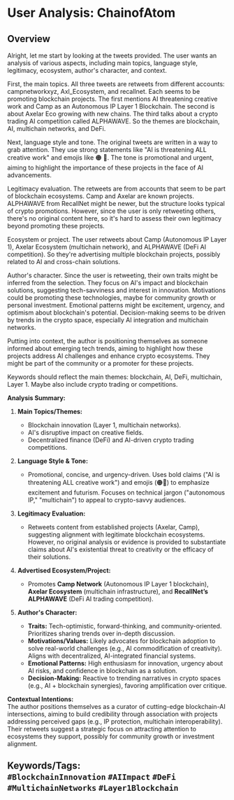 # User Analysis: ChainofAtom

## Overview

<think>
Alright, let me start by looking at the tweets provided. The user wants an analysis of various aspects, including main topics, language style, legitimacy, ecosystem, author's character, and context. 

First, the main topics. All three tweets are retweets from different accounts: campnetworkxyz, Axl_Ecosystem, and recallnet. Each seems to be promoting blockchain projects. The first mentions AI threatening creative work and Camp as an Autonomous IP Layer 1 Blockchain. The second is about Axelar Eco growing with new chains. The third talks about a crypto trading AI competition called ALPHAWAVE. So the themes are blockchain, AI, multichain networks, and DeFi.

Next, language style and tone. The original tweets are written in a way to grab attention. They use strong statements like "AI is threatening ALL creative work" and emojis like 🟠 🦾. The tone is promotional and urgent, aiming to highlight the importance of these projects in the face of AI advancements.

Legitimacy evaluation. The retweets are from accounts that seem to be part of blockchain ecosystems. Camp and Axelar are known projects. ALPHAWAVE from RecallNet might be newer, but the structure looks typical of crypto promotions. However, since the user is only retweeting others, there's no original content here, so it's hard to assess their own legitimacy beyond promoting these projects.

Ecosystem or project. The user retweets about Camp (Autonomous IP Layer 1), Axelar Ecosystem (multichain network), and ALPHAWAVE (DeFi AI competition). So they're advertising multiple blockchain projects, possibly related to AI and cross-chain solutions.

Author's character. Since the user is retweeting, their own traits might be inferred from the selection. They focus on AI's impact and blockchain solutions, suggesting tech-savviness and interest in innovation. Motivations could be promoting these technologies, maybe for community growth or personal investment. Emotional patterns might be excitement, urgency, and optimism about blockchain's potential. Decision-making seems to be driven by trends in the crypto space, especially AI integration and multichain networks.

Putting into context, the author is positioning themselves as someone informed about emerging tech trends, aiming to highlight how these projects address AI challenges and enhance crypto ecosystems. They might be part of the community or a promoter for these projects.

Keywords should reflect the main themes: blockchain, AI, DeFi, multichain, Layer 1. Maybe also include crypto trading or competitions.
</think>

**Analysis Summary:**  

1. **Main Topics/Themes:**  
   - Blockchain innovation (Layer 1, multichain networks).  
   - AI's disruptive impact on creative fields.  
   - Decentralized finance (DeFi) and AI-driven crypto trading competitions.  

2. **Language Style & Tone:**  
   - Promotional, concise, and urgency-driven. Uses bold claims ("AI is threatening ALL creative work") and emojis (🟠🦾) to emphasize excitement and futurism. Focuses on technical jargon ("autonomous IP," "multichain") to appeal to crypto-savvy audiences.  

3. **Legitimacy Evaluation:**  
   - Retweets content from established projects (Axelar, Camp), suggesting alignment with legitimate blockchain ecosystems. However, no original analysis or evidence is provided to substantiate claims about AI's existential threat to creativity or the efficacy of their solutions.  

4. **Advertised Ecosystem/Project:**  
   - Promotes **Camp Network** (Autonomous IP Layer 1 blockchain), **Axelar Ecosystem** (multichain infrastructure), and **RecallNet’s ALPHAWAVE** (DeFi AI trading competition).  

5. **Author's Character:**  
   - **Traits:** Tech-optimistic, forward-thinking, and community-oriented. Prioritizes sharing trends over in-depth discussion.  
   - **Motivations/Values:** Likely advocates for blockchain adoption to solve real-world challenges (e.g., AI commodification of creativity). Aligns with decentralized, AI-integrated financial systems.  
   - **Emotional Patterns:** High enthusiasm for innovation, urgency about AI risks, and confidence in blockchain as a solution.  
   - **Decision-Making:** Reactive to trending narratives in crypto spaces (e.g., AI + blockchain synergies), favoring amplification over critique.  

**Contextual Intentions:**  
The author positions themselves as a curator of cutting-edge blockchain-AI intersections, aiming to build credibility through association with projects addressing perceived gaps (e.g., IP protection, multichain interoperability). Their retweets suggest a strategic focus on attracting attention to ecosystems they support, possibly for community growth or investment alignment.  

**Keywords/Tags:**  
`#BlockchainInnovation` `#AIImpact` `#DeFi` `#MultichainNetworks` `#Layer1Blockchain`
---
